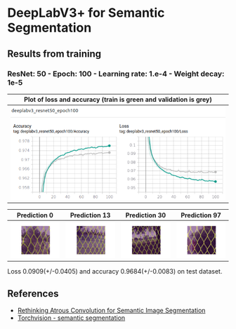 # DeepLabV3+ for Semantic Segmentation

## Results from training

### ResNet: 50 - Epoch: 100 - Learning rate: 1.e-4 - Weight decay: 1e-5

| Plot of loss and accuracy (train is green and validation is grey) |
|:-----------------------------------------------------------------:|
| ![tensorboard image](assets/deeplabv3_resnet50_epoch100.png) |


| Prediction 0 | Prediction 13 | Prediction 30 | Prediction 97 |
|:------------:|:-------------:|:-------------:|:-------------:|
| ![](assets/pred_000.png) | ![](assets/pred_013.png) | ![](assets/pred_030.png) | ![](assets/pred_097.png) |

Loss 0.0909(+/-0.0405) and accuracy 0.9684(+/-0.0083) on test dataset.

## References

- [Rethinking Atrous Convolution for Semantic Image Segmentation](https://arxiv.org/pdf/1706.05587.pdf)
- [Torchvision - semantic segmentation](https://pytorch.org/docs/stable/torchvision/models.html#semantic-segmentation)